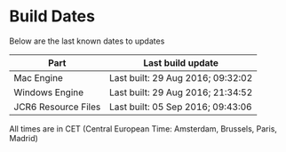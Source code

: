 # Build Dates

Below are the last known dates to updates

Part | Last build update
-----|-----
Mac Engine | Last built: 29 Aug 2016; 09:32:02
Windows Engine | Last built: 29 Aug 2016; 21:34:52
JCR6 Resource Files | Last built: 05 Sep 2016; 09:43:06
All times are in CET (Central European Time: Amsterdam, Brussels, Paris, Madrid)



